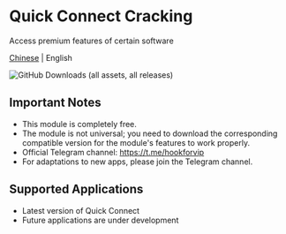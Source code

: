 # Quick Connect Cracking
Access premium features of certain software<br>

[Chinese](https://github.com/ZTXBOSS666/com.klpj.application/blob/main/README.md) | English

![GitHub Downloads (all assets, all releases)](https://img.shields.io/github/downloads/Xposed-Modules-Repo/com.wye4.hookforvip/total)

## Important Notes
- This module is completely free.
- The module is not universal; you need to download the corresponding compatible version for the module's features to work properly.
- Official Telegram channel: https://t.me/hookforvip
- For adaptations to new apps, please join the Telegram channel.

## Supported Applications
- Latest version of Quick Connect
- Future applications are under development
